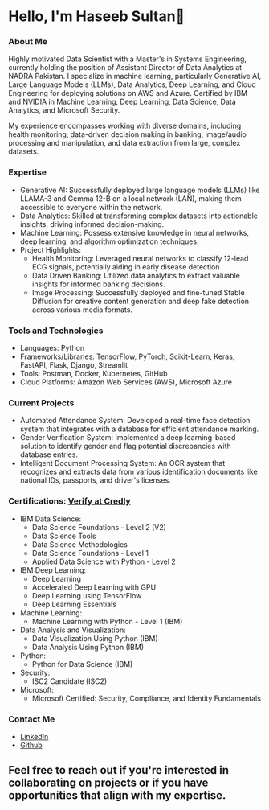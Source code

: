 # Hello, I'm Haseeb Sultan👋

### About Me
Highly motivated Data Scientist with a Master's in Systems Engineering, currently holding the position of Assistant Director of Data Analytics at NADRA Pakistan. I specialize in machine learning, particularly Generative AI, Large Language Models (LLMs), Data Analytics, Deep Learning, and Cloud Engineering for deploying solutions on AWS and Azure. Certified by IBM and NVIDIA in Machine Learning, Deep Learning, Data Science, Data Analytics, and Microsoft Security.

My experience encompasses working with diverse domains, including health monitoring, data-driven decision making in banking, image/audio processing and manipulation, and data extraction from large, complex datasets.

### Expertise
- Generative AI: Successfully deployed large language models (LLMs) like LLAMA-3 and Gemma 12-B on a local network (LAN), making them accessible to everyone within the network.
- Data Analytics: Skilled at transforming complex datasets into actionable insights, driving informed decision-making.
- Machine Learning: Possess extensive knowledge in neural networks, deep learning, and algorithm optimization techniques.
- Project Highlights:
  - Health Monitoring: Leveraged neural networks to classify 12-lead ECG signals, potentially aiding in early disease detection.
  - Data Driven Banking: Utilized data analytics to extract valuable insights for informed banking decisions.
  - Image Processing: Successfully deployed and fine-tuned Stable Diffusion for creative content generation and deep fake detection across various media formats.

### Tools and Technologies
- Languages: Python
- Frameworks/Libraries: TensorFlow, PyTorch, Scikit-Learn, Keras, FastAPI, Flask, Django, Streamlit
- Tools: Postman, Docker, Kubernetes, GitHub
- Cloud Platforms: Amazon Web Services (AWS), Microsoft Azure

### Current Projects
- Automated Attendance System: Developed a real-time face detection system that integrates with a database for efficient attendance marking.
- Gender Verification System: Implemented a deep learning-based solution to identify gender and flag potential discrepancies with database entries.
- Intelligent Document Processing System: An OCR system that recognizes and extracts data from various identification documents like national IDs, passports, and driver's licenses.

### Certifications: [Verify at Credly](https://www.credly.com/users/haseeb-sultan/badges)
- IBM Data Science:
  - Data Science Foundations - Level 2 (V2)
  - Data Science Tools
  - Data Science Methodologies
  - Data Science Foundations - Level 1
  - Applied Data Science with Python - Level 2
- IBM Deep Learning:
  - Deep Learning
  - Accelerated Deep Learning with GPU
  - Deep Learning using TensorFlow
  - Deep Learning Essentials
- Machine Learning:
  - Machine Learning with Python - Level 1 (IBM)
- Data Analysis and Visualization:
  - Data Visualization Using Python (IBM)
  - Data Analysis Using Python (IBM)
- Python:
  - Python for Data Science (IBM)
- Security:
  - ISC2 Candidate (ISC2)
- Microsoft:
  - Microsoft Certified: Security, Compliance, and Identity Fundamentals

### Contact Me
- [LinkedIn](https://www.linkedin.com/in/haseebsultan/)
- [Github](https://github.com/haseebsultankhan)


## Feel free to reach out if you're interested in collaborating on projects or if you have opportunities that align with my expertise.
